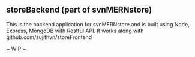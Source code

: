 ## storeBackend (part of svnMERNstore) 

This is the backend application for svnMERNstore and is built using Node, Express, MongoDB with Restful API.
It works along with github.com/sujithvn/storeFrontend

~ WIP ~
